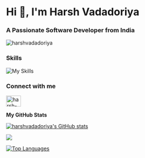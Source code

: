 <h1 align="left">Hi 👋, I'm Harsh Vadadoriya</h1>
<h3 align="left">A Passionate Software Developer from India</h3>

<p align="left"> <img src="https://komarev.com/ghpvc/?username=harshvadadoriya&label=Profile%20views&color=0e75b6&style=flat" alt="harshvadadoriya" /></p>

### Skills 
![My Skills](https://skillicons.dev/icons?i=html,css,js,typescript,bootstrap,tailwind,react,redux,nodejs,express,postman,firebase,mongodb,github,git)

<h3 align="left">Connect with me</h3>
<p align="left">
<a href="https://linkedin.com/in/harsh-vadadoriya-b90633212" target="blank"><img align="center" src="https://raw.githubusercontent.com/rahuldkjain/github-profile-readme-generator/master/src/images/icons/Social/linked-in-alt.svg" alt="harsh-vadadoriya-b90633212" height="30" width="40" /></a>
</p>

<b>My GitHub Stats</b>

<a href="http://www.github.com/harshvadadoriya"><img src="https://github-readme-stats.vercel.app/api?username=harshvadadoriya&show_icons=true&hide=prs,issues,&count_private=true&title_color=0891b2&text_color=ffffff&icon_color=0891b2&bg_color=1c1917&hide_border=true&show_icons=true" alt="harshvadadoriya's GitHub stats" /></a>

<a href="http://www.github.com/harshvadadoriya"><img src="https://github-readme-streak-stats.herokuapp.com/?user=harshvadadoriya&stroke=ffffff&background=1c1917&ring=0891b2&fire=0891b2&currStreakNum=ffffff&currStreakLabel=0891b2&sideNums=ffffff&sideLabels=ffffff&dates=ffffff&hide_border=true" /></a>

<a href="https://github.com/harshvadadoriya" align="left"><img src="https://github-readme-stats.vercel.app/api/top-langs/?username=harshvadadoriya&langs_count=10&title_color=0891b2&text_color=ffffff&icon_color=0891b2&bg_color=1c1917&hide_border=true&locale=en&custom_title=Top%20%Languages" alt="Top Languages" /></a>
